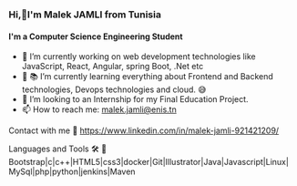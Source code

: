 ### Hi,👋I'm Malek JAMLI from Tunisia
#### I'm a Computer Science Engineering Student

- 🔭  I’m currently working on web development technologies like JavaScript, React, Angular, spring Boot, .Net etc
- 🌱 📚 I’m currently learning everything about Frontend and Backend technologies, Devops technologies and cloud. 😅
- 👯 I’m looking to an Internship for my Final Education Project.
- 📫 How to reach me: malek.jamli@enis.tn

Contact with me 📝
https://www.linkedin.com/in/malek-jamli-921421209/

Languages and Tools 🛠 📝
Bootstrap|c|c++|HTML5|css3|docker|Git|Illustrator|Java|Javascript|Linux|MySql|php|python|jenkins|Maven

